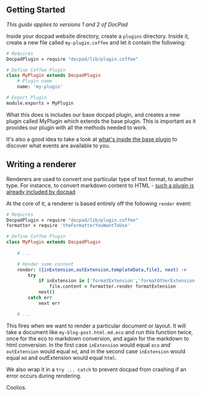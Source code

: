 ## Getting Started

_This guide applies to versions 1 and 2 of DocPad_

Inside your docpad website directory, create a `plugins` directory. Inside it, create a new file called `my-plugin.coffee` and let it contain the following:

``` coffeescript
# Requires
DocpadPlugin = require "docpad/lib/plugin.coffee"

# Define Coffee Plugin
class MyPlugin extends DocpadPlugin
	# Plugin name
	name: 'my-plugin'

# Export Plugin
module.exports = MyPlugin
```

What this does is includes our base docpad plugin, and creates a new plugin called MyPlugin which extends the base plugin. This is important as it provides our plugin with all the methods needed to work.

It's also a good idea to take a look at [what's inside the base plugin](https://github.com/balupton/docpad/blob/master/lib/plugin.coffee) to discover what events are available to you.


## Writing a renderer

Renderers are used to convert one particular type of text format, to another type. For instance, to convert markdown content to HTML - [such a plugin is already included by docpad](https://github.com/balupton/docpad/blob/master/lib/plugins/renderers/markdown.plugin.coffee)

At the core of it, a renderer is based entirely off the following `render` event:

``` coffeescript
# Requires
DocpadPlugin = require "docpad/lib/plugin.coffee"
formatter = require 'theFormatterYouWantToUse'

# Define Coffee Plugin
class MyPlugin extends DocpadPlugin
	
	# ...

	# Render some content
	render: ({inExtension,outExtension,templateData,file}, next) ->
		try
			if inExtension in ['formatExtension','formatOtherExtension']
				file.content = formatter.render formatExtension
			next()
		catch err
			next err

	# ...
```

This fires when we want to render a particular document or layout. It will take a document like `my-blog-post.html.md.eco` and run this function twice, once for the eco to markdown conversion, and again for the markdown to html conversion. In the first case `inExtension` would equal `eco` and `outExtension` would equal `md`, and in the second case `inExtension` would equal `md` and outExtension would equal `html`.

We also wrap it in a `try ... catch` to prevent docpad from crashing if an error occurs during rendering.

Coolios.